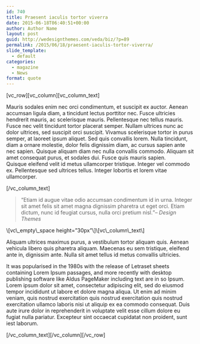 ```yaml
---
id: 740
title: Praesent iaculis tortor viverra
date: 2015-06-18T06:40:51+00:00
author: Author Name
layout: post
guid: http://wedesignthemes.com/veda/biz/?p=89
permalink: /2015/06/18/praesent-iaculis-tortor-viverra/
slide_template:
  - default
categories:
  - magazine
  - News
format: quote
---
```

\[vc\_row\]\[vc\_column\][vc\_column\_text]

Mauris sodales enim nec orci condimentum, et suscipit ex auctor. Aenean accumsan ligula diam, a tincidunt lectus porttitor nec. Fusce ultricies hendrerit mauris, ac scelerisque mauris. Pellentesque nec tellus mauris. Fusce nec velit tincidunt tortor placerat semper. Nullam ultrices nunc ac dolor ultrices, sed suscipit orci suscipit. Vivamus scelerisque tortor in purus semper, at laoreet ipsum aliquet. Sed quis convallis lorem. Nulla tincidunt, diam a ornare molestie, dolor felis dignissim diam, ac cursus sapien ante nec sapien. Quisque aliquam diam nec nulla convallis commodo. Aliquam sit amet consequat purus, et sodales dui. Fusce quis mauris sapien.  
Quisque eleifend velit id metus ullamcorper tristique. Integer vel commodo ex. Pellentesque sed ultrices tellus. Integer lobortis et lorem vitae ullamcorper.

[/vc\_column\_text]

<blockquote class='type1 ' >
  <q >Etiam id augue vitae odio accumsan condimentum id in urna. Integer sit amet felis sit amet magna dignissim pharetra ut eget orci. Etiam dictum, nunc id feugiat cursus, nulla orci pretium nisl.</q><cite>&ndash; Design Themes</cite>
</blockquote>\[vc\_empty\_space height=&#8221;30px&#8221;\]\[vc\_column\_text\]

Aliquam ultrices maximus purus, a vestibulum tortor aliquam quis. Aenean vehicula libero quis pharetra aliquam. Maecenas eu sem tristique, eleifend ante in, dignissim ante. Nulla sit amet tellus id metus convallis ultricies.

It was popularised in the 1980s with the release of Letraset sheets containing Lorem Ipsum passages, and more recently with desktop publishing software like Aldus PageMaker including text are in so Ipsum. Lorem ipsum dolor sit amet, consectetur adipiscing elit, sed do eiusmod tempor incididunt ut labore et dolore magna aliqua. Ut enim ad minim veniam, quis nostrud exercitation quis nostrud exercitation quis nostrud exercitation ullamco laboris nisi ut aliquip ex ea commodo consequat. Duis aute irure dolor in reprehenderit in voluptate velit esse cillum dolore eu fugiat nulla pariatur. Excepteur sint occaecat cupidatat non proident, sunt iest laborum.

\[/vc\_column\_text\]\[/vc\_column\][/vc\_row]
